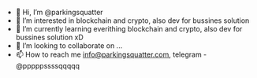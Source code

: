 - 👋 Hi, I’m @parkingsquatter
- 👀 I’m interested in blockchain and crypto, also dev for bussines solution
- 🌱 I’m currently learning everithing blockchain and crypto, also dev for bussines solution xD
- 💞️ I’m looking to collaborate on ...
- 📫 How to reach me info@parkingsquatter.com, telegram - @pppppssssqqqqq

<!---
parkingsquatter/parkingsquatter is a ✨ special ✨ repository because its `README.md` (this file) appears on your GitHub profile.
You can click the Preview link to take a look at your changes.
--->
